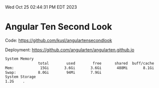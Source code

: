 Wed Oct 25 02:44:31 PM EDT 2023

# Angular Ten Second Look

Code: https://github.com/kusl/angulartensecondlook

Deployment: https://github.com/angularten/angularten.github.io

```bash
System Memory
               total        used        free      shared  buff/cache   available
Mem:            15Gi       3.6Gi       3.6Gi       488Mi       8.1Gi        10Gi
Swap:          8.0Gi        94Mi       7.9Gi
System Storage
1.2G	.
